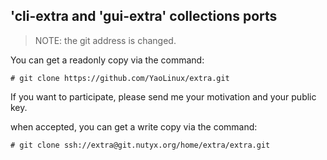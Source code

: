 ## 'cli-extra and 'gui-extra' collections ports

> NOTE: the git address is changed.

You can get a readonly copy via the command:

    # git clone https://github.com/YaoLinux/extra.git

If you want to participate, please send me your motivation and your public key.

when accepted, you can get a write copy via the command:

    # git clone ssh://extra@git.nutyx.org/home/extra/extra.git 
